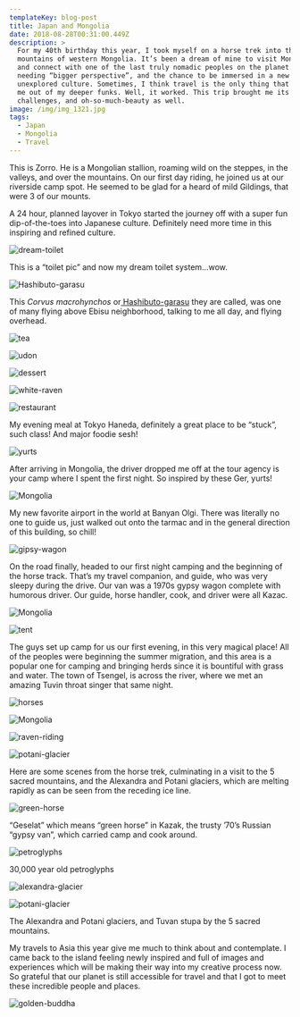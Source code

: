 ```yaml
---
templateKey: blog-post
title: Japan and Mongolia
date: 2018-08-28T00:31:00.449Z
description: >
  For my 40th birthday this year, I took myself on a horse trek into the Altai
  mountains of western Mongolia. It’s been a dream of mine to visit Mongolia,
  and connect with one of the last truly nomadic peoples on the planet. I was
  needing “bigger perspective”, and the chance to be immersed in a new
  unexplored culture. Sometimes, I think travel is the only thing that can get
  me out of my deeper funks. Well, it worked. This trip brought me its share of
  challenges, and oh-so-much-beauty as well.
image: /img/img_1321.jpg
tags:
  - Japan
  - Mongolia
  - Travel
---
```

This is Zorro. He is a Mongolian stallion, roaming wild on the steppes, in the valleys, and over the mountains. On our first day riding, he joined us at our riverside camp spot. He seemed to be glad for a heard of mild Gildings, that were 3 of our mounts.

A 24 hour, planned layover in Tokyo started the journey off with a super fun dip-of-the-toes into Japanese culture. Definitely need more time in this inspiring and refined culture.

![dream-toilet](/img/f02663f6-fd69-4ac2-8074-a77dd3dadc61.jpg)

This is a “toilet pic” and now my dream toilet system…wow.

![Hashibuto-garasu ](/img/img_0910.jpg)

This _Corvus macrohynchos_ or[ Hashibuto-garasu](https://www.japantimes.co.jp/life/2005/02/10/environment/jungle-crow/#.W4JnmRpuihA) they are called, was one of many flying above Ebisu neighborhood, talking to me all day, and flying overhead.

![tea](/img/img_0921.jpg)

![udon](/img/img_0947.jpg)

![dessert](/img/img_0949.jpg)

![white-raven](/img/img_0948.jpg)

![restaurant](/img/img_0946.jpg)

My evening meal at Tokyo Haneda, definitely a great place to be “stuck”, such class! And major foodie sesh!

![yurts](/img/img_0955.jpg)

After arriving in Mongolia, the driver dropped me off at the tour agency is your camp where I spent the first night. So inspired by these Ger, yurts!

![Mongolia](/img/img_0974.jpg)

My new favorite airport in the world at Banyan Olgi. There was literally no one to guide us, just walked out onto the tarmac and in the general direction of this building, so chill!

![gipsy-wagon](/img/img_0981.jpg)

On the road finally, headed to our first night camping and the beginning of the horse track. That’s my travel companion, and guide, who was very sleepy during the drive. Our van was a 1970s gypsy wagon complete with humorous driver. Our guide, horse handler, cook, and driver were all Kazac.

![Mongolia](/img/img_0997.jpg)

![tent](/img/img_0992.jpg)

The guys set up camp for us our first evening, in this very magical place! All of the peoples were beginning the summer migration, and this area is a popular one for camping and bringing herds since it is bountiful with grass and water. The town of Tsengel, is across the river, where we met an amazing Tuvin throat singer that same night.

![horses](/img/img_1016.jpg)

![Mongolia](/img/img_1106.jpg)

![raven-riding](/img/img_1184.jpg)

![potani-glacier](/img/img_1190.jpg)

Here are some scenes from the horse trek, culminating in a visit to the 5 sacred mountains, and the Alexandra and Potani glaciers, which are melting rapidly as can be seen from the receding ice line.

![green-horse](/img/img_1085.jpg)

“Geselat” which means “green horse” in Kazak, the trusty ’70’s Russian “gypsy van”, which carried camp and cook around.

![petroglyphs](/img/img_1117.jpg)

30,000 year old petroglyphs

![alexandra-glacier](/img/img_1265.jpg)

![potani-glacier](/img/img_1250.jpg)

The Alexandra and Potani glaciers, and Tuvan stupa by the 5 sacred mountains.

My travels to Asia this year give me much to think about and contemplate. I came back to the island feeling newly inspired and full of images and experiences which will be making their way into my creative process now. So grateful that our planet is still accessible for travel and that I got to meet these incredible people and places.

![golden-buddha](/img/img_1369.jpg "“Golden Buddha” Ulaanbatar, Mongolia")
